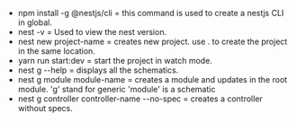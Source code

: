 - npm install -g @nestjs/cli = this command is used to create a nestjs CLI in global.
- nest -v = Used to view the nest version.
- nest new project-name = creates new project. use . to create the project in the same location.
- yarn run start:dev = start the project in watch mode.
- nest g --help = displays all the schematics.
- nest g module module-name = creates a module and updates in the root module. 'g'  stand for generic 'module' is a schematic
- nest g controller controller-name --no-spec = creates a controller without specs.
   
